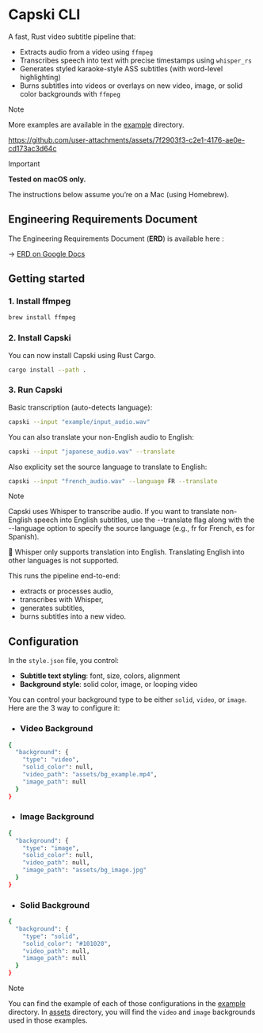 # Capski CLI

A fast, Rust video subtitle pipeline that:

- Extracts audio from a video using `ffmpeg`
- Transcribes speech into text with precise timestamps using `whisper_rs`
- Generates styled karaoke-style ASS subtitles (with word-level highlighting)
- Burns subtitles into videos or overlays on new video, image, or solid color backgrounds with `ffmpeg`

> [!NOTE]
> More examples are available in the [example](/example/) directory.

https://github.com/user-attachments/assets/7f2903f3-c2e1-4176-ae0e-cd173ac3d64c

> [!IMPORTANT]
>
> **Tested on macOS only.**
>
> The instructions below assume you’re on a Mac (using Homebrew).

## Engineering Requirements Document
The Engineering Requirements Document (**ERD**) is available here :

-> [ERD on Google Docs](https://docs.google.com/document/d/1xfLcfE5BA1i_wjUSHHJYuA4zneVqrm4rEg2bf_YeltQ/edit?usp=sharing)

## Getting started

### 1. Install ffmpeg
```bash
brew install ffmpeg
```

### 2. Install Capski
You can now install Capski using Rust Cargo.
```bash
cargo install --path .
```

### 3. Run Capski
Basic transcription (auto-detects language):
```bash
capski --input "example/input_audio.wav"
```
You can also translate your non-English audio to English:
```bash
capski --input "japanese_audio.wav" --translate
```
Also explicity set the source language to translate to English:
```bash
capski --input "french_audio.wav" --language FR --translate
```

> [!NOTE]
> Capski uses Whisper to transcribe audio.
> If you want to translate non-English speech into English subtitles, use the --translate flag along with the --language option to specify the source language (e.g., fr for French, es for Spanish).
>
> 📌 Whisper only supports translation into English. Translating English into other languages is not supported.

This runs the pipeline end-to-end:
- extracts or processes audio,
- transcribes with Whisper,
- generates subtitles,
- burns subtitles into a new video.

## Configuration
In the `style.json` file, you control:
- **Subtitle text styling**: font, size, colors, alignment
- **Background style**: solid color, image, or looping video

You can control your background type to be either `solid`, `video`, or `image`. Here are the 3 way to configure it:

- ### Video Background
```bash
{
  "background": {
    "type": "video",
    "solid_color": null,
    "video_path": "assets/bg_example.mp4",
    "image_path": null
  }
}
```
- ### Image Background
```bash
{
  "background": {
    "type": "image",
    "solid_color": null,
    "video_path": null,
    "image_path": "assets/bg_image.jpg"
  }
}
```
- ### Solid Background
```bash
{
  "background": {
    "type": "solid",
    "solid_color": "#101020",
    "video_path": null,
    "image_path": null
  }
}
```

> [!NOTE]
>
> You can find the example of each of those configurations in the [example](/example/) directory. In [assets](/assets/) directory, you will find the `video` and `image` backgrounds used in those examples.
